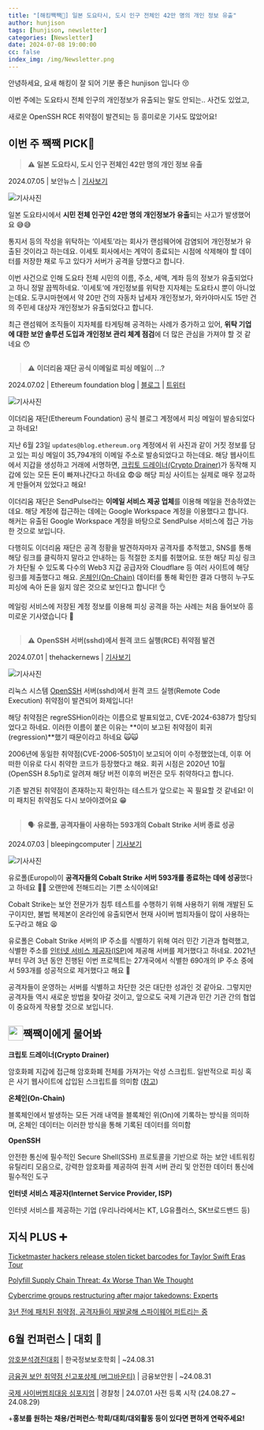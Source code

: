 ```yaml
---
title: "[해킹짹짹🐣] 일본 도요타시, 도시 인구 전체인 42만 명의 개인 정보 유출"
author: hunjison
tags: [hunjison, newsletter]
categories: [Newsletter]
date: 2024-07-08 19:00:00
cc: false
index_img: /img/Newsletter.png
---
```


안녕하세요, 요새 해킹이 잘 되어 기분 좋은 hunjison 입니다 😚

이번 주에는 도요타시 전체 인구의 개인정보가 유출되는 말도 안되는.. 사건도 있었고,

새로운 OpenSSH RCE 취약점이 발견되는 등 흥미로운 기사도 많았어요!

## 이번 주 짹짹 PICK🐥

> ⚠️ **일본 도요타시, 도시 인구 전체인 42만 명의 개인 정보 유출**

2024.07.05 | 보안뉴스 | [기사보기](https://m.boannews.com/html/detail.html?tab_type=1&idx=131137)

![기사사진](newsletter0708/image01.png)

일본 도요타시에서 **시민 전체 인구인 42만 명의 개인정보가 유출**되는 사고가 발생했어요 😅😅

통지서 등의 작성을 위탁하는 ‘이세토’라는 회사가 랜섬웨어에 감염되어 개인정보가 유출된 것이라고 하는데요. 이세토 회사에서는 계약이 종료되는 시점에 삭제해야 할 데이터를 저장한 채로 두고 있다가 서버가 공격을 당했다고 합니다.

이번 사건으로 인해 도요타 전체 시민의 이름, 주소, 세액, 계좌 등의 정보가 유출되었다고 하니 정말 끔찍하네요. ‘이세토‘에 개인정보를 위탁한 지자체는 도요타시 뿐이 아니었는데요. 도쿠시마현에서 약 20만 건의 자동차 납세자 개인정보가, 와카야마시도 15만 건의 주민세 대상자 개인정보가 유출되었다고 합니다.

 최근 랜섬웨어 조직들이 지자체를 타게팅해 공격하는 사례가 증가하고 있어, **위탁 기업에 대한 보안 솔루션 도입과 개인정보 관리 체계 점검**에 더 많은 관심을 가져야 할 것 같네요 😯

## 
> ⚠️ **이더리움 재단 공식 이메일로 피싱 메일이 …?**

2024.07.02 | Ethereum foundation blog | [블로그](https://blog.ethereum.org/2024/07/02/blog-incident) | [트위터](https://x.com/TimBeiko/status/1804721462407725441)

![기사사진](newsletter0708/image02.png)

이더리움 재단(Ethereum Foundation) 공식 블로그 계정에서 피싱 메일이 발송되었다고 하네요!

지난 6월 23일 `updates@blog.ethereum.org` 계정에서 위 사진과 같이 거짓 정보를 담고 있는 피싱 메일이 35,794개의 이메일 주소로 발송되었다고 하는데요. 해당 웹사이트에서 지갑을 생성하고 거래에 서명하면, [크립토 드레이너(Crypto Drainer)](#짹짹이에게-물어봐)가 동작해 지갑에 있는 모든 돈이 빠져나간다고 하네요 😨😫 해당 피싱 사이트는 실제로 매우 정교하게 만들어져 있었다고 해요!

이더리움 재단은 SendPulse라는 **이메일 서비스 제공 업체**를 이용해 메일을 전송하였는데요. 해당 계정에 접근하는 데에는 Google Workspace 계정을 이용했다고 합니다. 해커는 유출된 Google Workspace 계정을 바탕으로 SendPulse 서비스에 접근 가능한 것으로 보입니다.

다행히도 이더리움 재단은 공격 정황을 발견하자마자 공격자를 추적했고, SNS를 통해 해당 링크를 클릭하지 말라고 안내하는 등 적절한 조치를 취했어요. 또한 해당 피싱 링크가 차단될 수 있도록 다수의 Web3 지갑 공급자와 Cloudflare 등 여러 사이트에 해당 링크를 제출했다고 해요. [온체인(On-Chain)](#짹짹이에게-물어봐) 데이터를 통해 확인한 결과 다행히 누구도 피싱에 속아 돈을 잃지 않은 것으로 보인다고 합니다! 👌

메일링 서비스에 저장된 계정 정보를 이용해 피싱 공격을 하는 사례는 처음 들어보아 흥미로운 기사였습니다 🐾

## 
> ⚠️ **OpenSSH 서버(sshd)에서 원격 코드 실행(RCE) 취약점 발견**

2024.07.01 | thehackernews | [기사보기](https://thehackernews.com/2024/07/new-openssh-vulnerability-could-lead-to.html)

![기사사진](newsletter0708/image03.png)

리눅스 시스템 [OpenSSH](#짹짹이에게-물어봐) 서버(sshd)에서 원격 코드 실행(Remote Code Execution) 취약점이 발견되어 화제입니다!

해당 취약점은 regreSSHion이라는 이름으로 발표되었고, CVE-2024-6387가 할당되었다고 하네요. 이러한 이름이 붙은 이유는 **이미 보고된 취약점이 회귀(regression)**했기 때문이라고 하네요 🙀🙀

2006년에 동일한 취약점(CVE-2006-5051)이 보고되어 이미 수정했었는데, 이후 어떠한 이유로 다시 취약한 코드가 등장했다고 해요. 회귀 시점은 2020년 10월(OpenSSH 8.5p1)로 알려져 해당 버전 이후의 버전은 모두 취약하다고 합니다.

기존 발견된 취약점이 존재하는지 확인하는 테스트가 앞으로는 꼭 필요할 것 같네요! 이미 패치된 취약점도 다시 보아야겠어요 😁

## 
> 🗣️ **유로폴, 공격자들이 사용하는 593개의 Cobalt Strike 서버 종료 성공**

2024.07.03 | bleepingcomputer | [기사보기](https://www.bleepingcomputer.com/news/security/europol-takes-down-593-cobalt-strike-servers-used-by-cybercriminals/)

![기사사진](newsletter0708/image04.png)

유로폴(Europol)이 **공격자들의 Cobalt Strike 서버 593개를 종료하는 데에 성공**했다고 하네요 🙌🎶 오랜만에 전해드리는 기쁜 소식이에요!

Cobalt Strike는 보안 전문가가 침투 테스트를 수행하기 위해 사용하기 위해 개발된 도구이지만, 불법 복제본이 온라인에 유출되면서 현재 사이버 범죄자들이 많이 사용하는 도구라고 해요 😫

유로폴은 Cobalt Strike 서버의 IP 주소를 식별하기 위해 여러 민간 기관과 협력했고, 식별한 주소를 [인터넷 서비스 제공자(ISP)](#짹짹이에게-물어봐)에 제공해 서버를 제거했다고 하네요. 2021년부터 무려 3년 동안 진행된 이번 프로젝트는 27개국에서 식별한 690개의 IP 주소 중에서 593개를 성공적으로 제거했다고 해요 👊

공격자들이 운영하는 서버를 식별하고 차단한 것은 대단한 성과인 것 같아요. 그렇지만 공격자들 역시 새로운 방법을 찾아갈 것이고, 앞으로도 국제 기관과 민간 기관 간의 협업이 중요하게 작용할 것으로 보입니다.

## 짹짹이에게 물어봐 <img src="/img/keyword.gif" width="30" height="30" style="float:left;"/>  

**크립토 드레이너(Crypto Drainer)**

암호화폐 지갑에 접근해 암호화폐 전체를 가져가는 악성 스크립트. 일반적으로 피싱 혹은 사기 웹사이트에 삽입된 스크립트를 의미함 ([참고](https://www.boannews.com/media/view.asp?idx=114043&kind=14))

**온체인(On-Chain)**

블록체인에서 발생하는 모든 거래 내역을 블록체인 위(On)에 기록하는 방식을 의미하며, 온체인 데이터는 이러한 방식을 통해 기록된 데이터를 의미함

**OpenSSH**

안전한 통신에 필수적인 Secure Shell(SSH) 프로토콜을 기반으로 하는 보안 네트워킹 유틸리티 모음으로, 강력한 암호화를 제공하여 원격 서버 관리 및 안전한 데이터 통신에 필수적인 도구

**인터넷 서비스 제공자(Internet Service Provider, ISP)**

인터넷 서비스를 제공하는 기업 (우리나라에서는 KT, LG유플러스, SK브로드밴드 등)

## 지식 PLUS ➕

[Ticketmaster hackers release stolen ticket barcodes for Taylor Swift Eras Tour](https://malware.news/t/ticketmaster-hackers-release-stolen-ticket-barcodes-for-taylor-swift-eras-tour/83738)

[Polyfill Supply Chain Threat: 4x Worse Than We Thought](https://malware.news/t/polyfill-supply-chain-threat-4x-worse-than-we-thought/83735)

[Cybercrime groups restructuring after major takedowns: Experts](https://techxplore.com/news/2024-07-cybercrime-groups-major-takedowns-experts.html)

[3년 전에 패치된 취약점, 공격자들이 재발굴해 스파이웨어 퍼트리는 중](https://www.boannews.com/media/view.asp?idx=131108&page=2&kind=1)

## **6월 컨퍼런스 | 대회** 🐥

[암호분석경진대회](https://cryptocontest.kr/challenge/) | 한국정보보호학회 | ~24.08.31 

[금융권 보안 취약점 신고포상제 (버그바운티)](http://www.itdaily.kr/news/articleView.html?idxno=223547) | 금융보안원 | ~24.08.31

[국제 사이버범죄대응 심포지엄](https://iscr.cyber.go.kr/) | 경찰청 | 24.07.01 사전 등록 시작 (24.08.27 ~ 24.08.29)

+**홍보를 원하는 채용/컨퍼런스‧학회/대회/대외활동 등이 있다면 편하게 연락주세요!**
